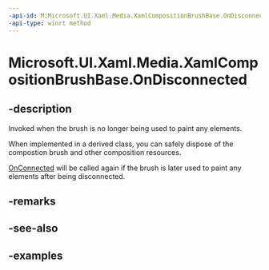 ```yaml
---
-api-id: M:Microsoft.UI.Xaml.Media.XamlCompositionBrushBase.OnDisconnected
-api-type: winrt method
---
```


<!-- Method syntax.
virtual protected void XamlCompositionBrushBase.OnDisconnected()
-->

# Microsoft.UI.Xaml.Media.XamlCompositionBrushBase.OnDisconnected

## -description
Invoked when the brush is no longer being used to paint any elements. 

When implemented in a derived class, you can safely dispose of the compostion brush and other composition resources.

[OnConnected](xamlcompositionbrushbase_onconnected_591765711.md) will be called again if the brush is later used to paint any elements after being disconnected.

## -remarks

## -see-also

## -examples

